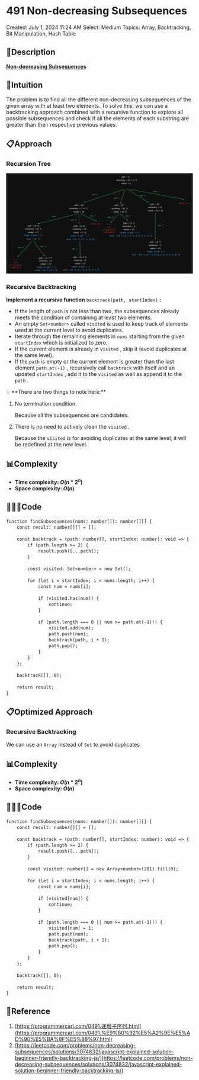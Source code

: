 # 491 Non-decreasing Subsequences

Created: July 1, 2024 11:24 AM
Select: Medium
Topics: Array, Backtracking, Bit Manipulation, Hash Table

## 📖Description

[**Non-decreasing Subsequences**](https://leetcode.com/problems/non-decreasing-subsequences/description/)

## 🤔Intuition

The problem is to find all the different non-decreasing subsequences of the given array with at least two elements. To solve this, we can use a backtracking approach combined with a recursive function to explore all possible subsequences and check if all the elements of each substring are greater than their respective previous values.

## 📋Approach

### Recursion Tree

![NonDecreasingSubsequences](./NonDecreasingSubsequences.png)

### **Recursive Backtracking**

**Implement a recursive function** `backtrack(path, startIndex)` **:**

- If the length of `path` is not less than two, the subsequences already meets the condition of containing at least two elements.
- An empty `Set<number>` called `visited` is used to keep track of elements used at the current level to avoid duplicates.
- Iterate through the remaining elements in `nums` starting from the given `startIndex` which is initialized to zero.
- If the current element is already in `visited` , skip it (avoid duplicates at the same level).
- If the `path` is empty or the current element is greater than the last element `path.at(-1)` , recursively call `backtrack` with itself and an updated `startIndex` , add it to the `visited` as well as append it to the `path` .

<aside>
💡 **There are two things to note here:**

1. No termination condition.
    
    Because all the subsequences are candidates.
    
2. There is no need to actively clean the `visited` .
    
    Because the `visited` is for avoiding duplicates at the same level, it will be redefined at the new level.
    
</aside>

## 📊Complexity

- **Time complexity:  $O(n * 2^n)$**
- **Space complexity: $O(n)$**

## 🧑🏻‍💻Code

```tsx
function findSubsequences(nums: number[]): number[][] {
    const result: number[][] = [];

    const backtrack = (path: number[], startIndex: number): void => {
        if (path.length >= 2) {
            result.push([...path]);
        }

        const visited: Set<number> = new Set();

        for (let i = startIndex; i < nums.length; i++) {
            const num = nums[i];

            if (visited.has(num)) {
                continue;
            }

            if (path.length === 0 || num >= path.at(-1)!) {
                visited.add(num);
                path.push(num);
                backtrack(path, i + 1);
                path.pop();
            }
        }
    };

    backtrack([], 0);

    return result;
}
```

## 📋Optimized Approach

### **Recursive Backtracking**

We can use an `Array` instead of `Set` to avoid duplicates

## 📊Complexity

- **Time complexity:  $O(n * 2^n)$**
- **Space complexity: $O(n)$**

## 🧑🏻‍💻Code

```tsx
function findSubsequences(nums: number[]): number[][] {
    const result: number[][] = [];

    const backtrack = (path: number[], startIndex: number): void => {
        if (path.length >= 2) {
            result.push([...path]);
        }

        const visited: number[] = new Array<number>(201).fill(0);

        for (let i = startIndex; i < nums.length; i++) {
            const num = nums[i];

            if (visited[num]) {
                continue;
            }

            if (path.length === 0 || num >= path.at(-1)!) {
                visited[num] = 1;
                path.push(num);
                backtrack(path, i + 1);
                path.pop();
            }
        }
    };

    backtrack([], 0);

    return result;
}
```
## 🔖Reference

1. [https://programmercarl.com/0491.递增子序列.html](https://programmercarl.com/0491.%E9%80%92%E5%A2%9E%E5%AD%90%E5%BA%8F%E5%88%97.html)
2. [https://leetcode.com/problems/non-decreasing-subsequences/solutions/3074832/javascript-explained-solution-beginner-friendly-backtracking-js/](https://leetcode.com/problems/non-decreasing-subsequences/solutions/3074832/javascript-explained-solution-beginner-friendly-backtracking-js/)